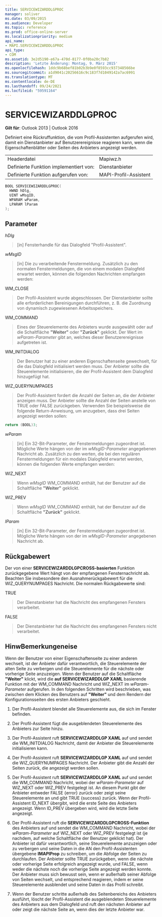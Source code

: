 ```yaml
---
title: SERVICEWIZARDDLGPROC
manager: soliver
ms.date: 03/09/2015
ms.audience: Developer
ms.topic: reference
ms.prod: office-online-server
ms.localizationpriority: medium
api_name:
- MAPI.SERVICEWIZARDDLGPROC
api_type:
- COM
ms.assetid: 3e2d5190-e67a-470d-8177-0f0ba20c7b82
description: 'Letzte Änderung: Montag, 9. März 2015'
ms.openlocfilehash: 1ddc9b68bef81b02b3b9e0f8593cc937348566be
ms.sourcegitcommit: a1d9041c20256616c9c183f7d1049142a7ac6991
ms.translationtype: MT
ms.contentlocale: de-DE
ms.lasthandoff: 09/24/2021
ms.locfileid: "59591164"
---
```

# <a name="servicewizarddlgproc"></a>SERVICEWIZARDDLGPROC
 
**Gilt für**: Outlook 2013 | Outlook 2016 
  
Definiert eine Rückruffunktion, die vom Profil-Assistenten aufgerufen wird, damit ein Dienstanbieter auf Benutzerereignisse reagieren kann, wenn die Eigenschaftenblätter oder Seiten des Anbieters angezeigt werden. 
  
|||
|:-----|:-----|
|Headerdatei  <br/> |Mapiwz.h  <br/> |
|Definierte Funktion implementiert von:  <br/> |Dienstanbieter  <br/> |
|Definierte Funktion aufgerufen von:  <br/> |MAPI-Profil-Assistent  <br/> |
   
```cpp
BOOL SERVICEWIZARDDLGPROC(
  HWND hDlg,
  UINT wMsgID,
  WPARAM wParam,
  LPARAM lParam
);
```

## <a name="parameters"></a>Parameter

_hDlg_
  
> [in] Fensterhandle für das Dialogfeld "Profil-Assistent". 
    
_wMsgID_
  
> [in] Die zu verarbeitende Fenstermeldung. Zusätzlich zu den normalen Fenstermeldungen, die von einem modalen Dialogfeld erwartet werden, können die folgenden Nachrichten empfangen werden:
    
WM_CLOSE 
  
> Der Profil-Assistent wurde abgeschlossen. Der Dienstanbieter sollte alle erforderlichen Bereinigungen durchführen, z. B. die Zuordnung von dynamisch zugewiesenen Arbeitsspeichers. 
    
WM_COMMAND 
  
> Eines der Steuerelemente des Anbieters wurde ausgewählt oder auf die Schaltfläche **"Weiter"** oder **"Zurück"** geklickt. Der Wert im  _wParam-Parameter_ gibt an, welches dieser Benutzerereignisse aufgetreten ist. 
    
WM_INITDIALOG 
  
> Der Benutzer hat zu einer anderen Eigenschaftenseite gewechselt, für die das Dialogfeld initialisiert werden muss. Der Anbieter sollte die Steuerelemente initialisieren, die der Profil-Assistent dem Dialogfeld hinzugefügt hat. 
    
WIZ_QUERYNUMPAGES 
  
> Der Profil-Assistent fordert die Anzahl der Seiten an, die der Anbieter anzeigen muss. Der Anbieter sollte die Anzahl der Seiten anstelle von TRUE oder FALSE zurückgeben. Verwenden Sie beispielsweise die folgende Return-Anweisung, um anzugeben, dass drei Seiten angezeigt werden sollen:
    
   ```cpp
return (BOOL)3;

   ```

_wParam_
  
> [in] Ein 32-Bit-Parameter, der Fenstermeldungen zugeordnet ist. Mögliche Werte hängen von der im  _wMsgID-Parameter_ angegebenen Nachricht ab. Zusätzlich zu den werten, die bei den regulären Fenstermeldungen für ein modales Dialogfeld erwartet werden, können die folgenden Werte empfangen werden: 
    
WIZ_NEXT 
  
> Wenn  _wMsgID_ WM_COMMAND enthält, hat der Benutzer auf die Schaltfläche **"Weiter"** geklickt. 
    
WIZ_PREV 
  
> Wenn  _wMsgID_ WM_COMMAND enthält, hat der Benutzer auf die Schaltfläche **"Zurück"** geklickt. 
    
_lParam_
  
> [in] Ein 32-Bit-Parameter, der Fenstermeldungen zugeordnet ist. Mögliche Werte hängen von der im  _wMsgID-Parameter_ angegebenen Nachricht ab. 
    
## <a name="return-value"></a>Rückgabewert

Der von einer **SERVICEWIZARDDLGPCROSS-basierten** Funktion zurückgegebene Wert hängt von der empfangenen Fensternachricht ab. Beachten Sie insbesondere den Ausnahmerückgabewert für die WIZ_QUERYNUMPAGES Nachricht. Die normalen Rückgabewerte sind: 
  
TRUE 
  
> Der Dienstanbieter hat die Nachricht des empfangenen Fensters verarbeitet. 
    
FALSE 
  
> Der Dienstanbieter hat die Nachricht des empfangenen Fensters nicht verarbeitet.
    
## <a name="remarks"></a>HinwBemerkungeneise

Wenn der Benutzer von einer Eigenschaftenseite zu einer anderen wechselt, ist der Anbieter dafür verantwortlich, die Steuerelemente der alten Seite zu verbergen und die Steuerelemente für die nächste oder vorherige Seite anzuzeigen. Wenn der Benutzer auf die Schaltfläche **"Weiter"** klickt, wird die **auf SERVICEWIZARDDLGP XAML** basierende Funktion mit der WM_COMMAND Nachricht und WIZ_NEXT im  _wParam-Parameter_ aufgerufen. In den folgenden Schritten wird beschrieben, was zwischen dem Klicken des Benutzers auf **"Weiter"** und dem Rendern der Konfigurationsseiten des ersten Anbieters geschieht. 
  
1. Der Profil-Assistent blendet alle Steuerelemente aus, die sich im Fenster befinden. 
    
2. Der Profil-Assistent fügt die ausgeblendeten Steuerelemente des Anbieters zur Seite hinzu. 
    
3. Der Profil-Assistent ruft **SERVICEWIZARDDLGP XAML** auf und sendet die WM_INITDIALOG Nachricht, damit der Anbieter die Steuerelemente initialisieren kann. 
    
4. Der Profil-Assistent ruft **SERVICEWIZARDDLGP XAML** auf und sendet die WIZ_QUERYNUMPAGES Nachricht. Der Anbieter gibt die Anzahl der Seiten zurück, die angezeigt werden sollen. 
    
5. Der Profil-Assistent ruft **SERVICEWIZARDDLGP XAML** auf und sendet die WM_COMMAND Nachricht, wobei der  _wParam-Parameter_ auf WIZ_NEXT oder WIZ_PREV festgelegt ist. An diesem Punkt gibt der Anbieter entweder FALSE {error} zurück oder zeigt seine Steuerelemente an und gibt TRUE {success} zurück. Wenn der Profil-Assistent ID_NEXT übergibt, wird die erste Seite des Anbieters angezeigt. Wenn ID_PREV übergeben wird, wird die letzte Seite angezeigt. 
    
6. Der Profil-Assistent ruft die **SERVICEWIZARDDLGPCROSS-Funktion** des Anbieters auf und sendet die WM_COMMAND Nachricht, wobei der  _wParam-Parameter_ auf WIZ_NEXT oder WIZ_PREV festgelegt ist (je nachdem, auf welche Schaltfläche der Benutzer geklickt hat). Der Anbieter ist dafür verantwortlich, seine Steuerelemente anzuzeigen oder zu verbergen und seine Daten in die AN den Profil-Assistenten übergebene **IMAPIProp** zu schreiben, um die Abfolge der Seiten zu durchlaufen. Der Anbieter sollte TRUE zurückgeben, wenn die nächste oder vorherige Seite erfolgreich angezeigt wurde, und FALSE, wenn weder die nächste noch die vorherige Seite angezeigt werden konnte. Der Anbieter muss sich bewusst sein, wenn er außerhalb seiner Abfolge von Seiten wechselt, und entsprechend reagieren, indem er seine Steuerelemente ausblendet und seine Daten in das Profil schreibt. 
    
7. Wenn der Benutzer schritte außerhalb des Seitenbereichs des Anbieters ausführt, löscht der Profil-Assistent die ausgeblendeten Steuerelemente des Anbieters aus dem Dialogfeld und ruft den nächsten Anbieter auf oder zeigt die nächste Seite an, wenn dies der letzte Anbieter war. 
    


